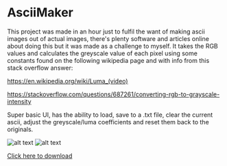 # AsciiMaker

This project was made in an hour just to fulfil the want of making ascii images out of actual images,
there's plenty software and articles online about doing this but it was made as a challenge to myself.
It takes the RGB values and calculates the greyscale value of each pixel using some constants found on 
the following wikipedia page and with info from this stack overflow answer: 

https://en.wikipedia.org/wiki/Luma_(video)

https://stackoverflow.com/questions/687261/converting-rgb-to-grayscale-intensity

Super basic UI, has the ability to load, save to a .txt file, clear the current ascii, adjust the greyscale/luma coefficients
and reset them back to the originals.

![alt text](https://pcqkia.db.files.1drv.com/y4m2vaMpI8of7KYmm9VoUAoxoTjre6IYSAfBhuj6YoO4z6E7KZg8cWv805Jm2btCafW8FAt0f6NQesbHuFT5d-c4O2rfgn9MT2mGpdkEoghlas83tEeu0nEBeB_Iqc-PMT5oZLlsRfgKUsS1nK3CKol7_PlxOElK_R1Hc8t45veVta7Mhx6pmy--CQArcpB3kJPPiM_F-5vRpq-6XsuuwG2Yg?width=200&height=200&cropmode=none "Before")
![alt text](https://osqkia.db.files.1drv.com/y4mrZXfbfez7HoB3rIvxk8kNPNivBsLrBuSIF-OlINy_Xya3Gc3J9tPodObPAQZK81qk-jrlZyLpNPm5hksnnlT8D7LODShRZNRE26Wcm20ZcjhIbn8PQ0ja9VuRAJoXC-_DyQm2LLQgYnmpSTGym51Cgv0zcLAaQffLKJ9U77TVNVvatL3--gr0lIf3QampbEihZvrgsOYtvaq82lOQBDHpw?width=1186&height=790&cropmode=none "After")

[Click here to download](https://1drv.ms/u/s!AnI4MW6xgIs3vk8ntwt9s-8ut7_k?e=TUAOBc)
